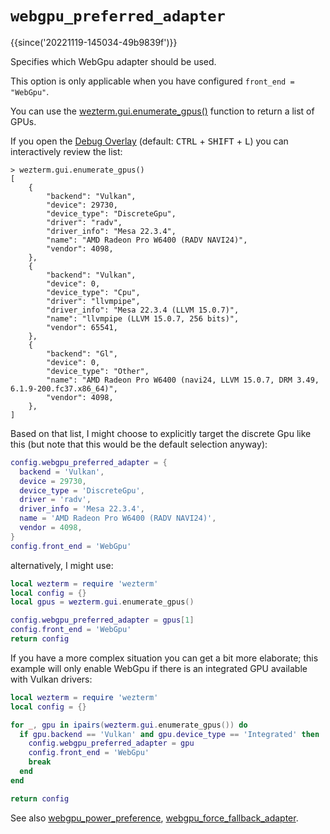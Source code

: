# `webgpu_preferred_adapter`

{{since('20221119-145034-49b9839f')}}

Specifies which WebGpu adapter should be used.

This option is only applicable when you have configured `front_end = "WebGpu"`.

You can use the [wezterm.gui.enumerate_gpus()](../wezterm.gui/enumerate_gpus.md) function
to return a list of GPUs.

If you open the [Debug Overlay](../keyassignment/ShowDebugOverlay.md) (default:
<kbd>CTRL</kbd> + <kbd>SHIFT</kbd> + <kbd>L</kbd>) you can interactively review
the list:

```
> wezterm.gui.enumerate_gpus()
[
    {
        "backend": "Vulkan",
        "device": 29730,
        "device_type": "DiscreteGpu",
        "driver": "radv",
        "driver_info": "Mesa 22.3.4",
        "name": "AMD Radeon Pro W6400 (RADV NAVI24)",
        "vendor": 4098,
    },
    {
        "backend": "Vulkan",
        "device": 0,
        "device_type": "Cpu",
        "driver": "llvmpipe",
        "driver_info": "Mesa 22.3.4 (LLVM 15.0.7)",
        "name": "llvmpipe (LLVM 15.0.7, 256 bits)",
        "vendor": 65541,
    },
    {
        "backend": "Gl",
        "device": 0,
        "device_type": "Other",
        "name": "AMD Radeon Pro W6400 (navi24, LLVM 15.0.7, DRM 3.49, 6.1.9-200.fc37.x86_64)",
        "vendor": 4098,
    },
]
```

Based on that list, I might choose to explicitly target the discrete Gpu like
this (but note that this would be the default selection anyway):

```lua
config.webgpu_preferred_adapter = {
  backend = 'Vulkan',
  device = 29730,
  device_type = 'DiscreteGpu',
  driver = 'radv',
  driver_info = 'Mesa 22.3.4',
  name = 'AMD Radeon Pro W6400 (RADV NAVI24)',
  vendor = 4098,
}
config.front_end = 'WebGpu'
```

alternatively, I might use:

```lua
local wezterm = require 'wezterm'
local config = {}
local gpus = wezterm.gui.enumerate_gpus()

config.webgpu_preferred_adapter = gpus[1]
config.front_end = 'WebGpu'
return config
```

If you have a more complex situation you can get a bit more elaborate; this
example will only enable WebGpu if there is an integrated GPU available with
Vulkan drivers:

```lua
local wezterm = require 'wezterm'
local config = {}

for _, gpu in ipairs(wezterm.gui.enumerate_gpus()) do
  if gpu.backend == 'Vulkan' and gpu.device_type == 'Integrated' then
    config.webgpu_preferred_adapter = gpu
    config.front_end = 'WebGpu'
    break
  end
end

return config
```

See also [webgpu_power_preference](webgpu_power_preference.md),
[webgpu_force_fallback_adapter](webgpu_force_fallback_adapter.md).
